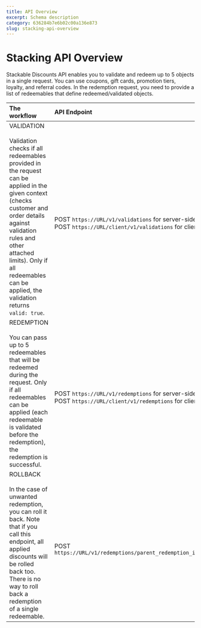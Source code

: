 ```yaml
---
title: API Overview
excerpt: Schema description
category: 636284b7e6b02c00a136e873
slug: stacking-api-overview
---
```


# Stacking API Overview

Stackable Discounts API enables you to validate and redeem up to 5 objects in a single request. You can use coupons, gift cards, promotion tiers, loyalty, and referral codes. In the redemption request, you need to provide a list of redeemables that define redeemed/validated objects.

| **The workflow** | **API Endpoint** |
|:---|:---|
| VALIDATION<br><br>Validation checks if all redeemables provided in the request can be applied in the given context (checks customer and order details against validation rules and other attached limits). Only if all redeemables can be applied, the validation returns `valid: true`. | <br>POST `https://URL/v1/validations` for server-side<br>POST `https://URL/client/v1/validations` for client-side |
| REDEMPTION<br><br>You can pass up to 5 redeemables that will be redeemed during the request. Only if all redeemables can be applied (each redeemable is validated before the redemption), the redemption is successful. | <br>POST `https://URL/v1/redemptions` for server-side<br>POST `https://URL/client/v1/redemptions` for client-side |
| ROLLBACK<br><br>In the case of unwanted redemption, you can roll it back. Note that if you call this endpoint, all applied discounts will be rolled back too. There is no way to roll back a redemption of a single redeemable. | <br>POST `https://URL/v1/redemptions/parent_redemption_id/rollbacks` |

